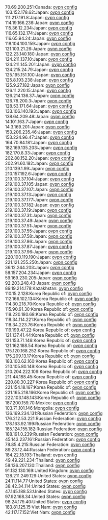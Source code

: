 70.69.200.251:Canada: [ovpn config](vpn/70_69_200_251.ovpn)  
103.152.178.62:Japan: [ovpn config](vpn/103_152_178_62.ovpn)  
111.217.191.8:Japan: [ovpn config](vpn/111_217_191_8.ovpn)  
114.19.166.236:Japan: [ovpn config](vpn/114_19_166_236.ovpn)  
115.36.12.234:Japan: [ovpn config](vpn/115_36_12_234.ovpn)  
116.65.132.174:Japan: [ovpn config](vpn/116_65_132_174.ovpn)  
116.65.94.24:Japan: [ovpn config](vpn/116_65_94_24.ovpn)  
118.104.100.159:Japan: [ovpn config](vpn/118_104_100_159.ovpn)  
121.103.21.26:Japan: [ovpn config](vpn/121_103_21_26.ovpn)  
122.23.140.180:Japan: [ovpn config](vpn/122_23_140_180.ovpn)  
124.211.137.10:Japan: [ovpn config](vpn/124_211_137_10.ovpn)  
124.211.145.201:Japan: [ovpn config](vpn/124_211_145_201.ovpn)  
124.215.24.79:Japan: [ovpn config](vpn/124_215_24_79.ovpn)  
125.195.151.100:Japan: [ovpn config](vpn/125_195_151_100.ovpn)  
125.8.193.238:Japan: [ovpn config](vpn/125_8_193_238.ovpn)  
125.9.27.182:Japan: [ovpn config](vpn/125_9_27_182.ovpn)  
126.11.220.15:Japan: [ovpn config](vpn/126_11_220_15.ovpn)  
126.214.136.37:Japan: [ovpn config](vpn/126_214_136_37.ovpn)  
126.78.200.3:Japan: [ovpn config](vpn/126_78_200_3.ovpn)  
128.53.171.64:Japan: [ovpn config](vpn/128_53_171_64.ovpn)  
133.106.140.193:Japan: [ovpn config](vpn/133_106_140_193.ovpn)  
138.64.209.48:Japan: [ovpn config](vpn/138_64_209_48.ovpn)  
14.101.163.7:Japan: [ovpn config](vpn/14_101_163_7.ovpn)  
14.3.169.201:Japan: [ovpn config](vpn/14_3_169_201.ovpn)  
153.206.235.46:Japan: [ovpn config](vpn/153_206_235_46.ovpn)  
153.224.96.47:Japan: [ovpn config](vpn/153_224_96_47.ovpn)  
164.70.84.181:Japan: [ovpn config](vpn/164_70_84_181.ovpn)  
182.169.135.203:Japan: [ovpn config](vpn/182_169_135_203.ovpn)  
182.170.8.33:Japan: [ovpn config](vpn/182_170_8_33.ovpn)  
202.80.152.20:Japan: [ovpn config](vpn/202_80_152_20.ovpn)  
202.91.60.182:Japan: [ovpn config](vpn/202_91_60_182.ovpn)  
210.139.1.99:Japan: [ovpn config](vpn/210_139_1_99.ovpn)  
210.157.192.6:Japan: [ovpn config](vpn/210_157_192_6.ovpn)  
219.100.37.104:Japan: [ovpn config](vpn/219_100_37_104.ovpn)  
219.100.37.105:Japan: [ovpn config](vpn/219_100_37_105.ovpn)  
219.100.37.107:Japan: [ovpn config](vpn/219_100_37_107.ovpn)  
219.100.37.13:Japan: [ovpn config](vpn/219_100_37_13.ovpn)  
219.100.37.177:Japan: [ovpn config](vpn/219_100_37_177.ovpn)  
219.100.37.182:Japan: [ovpn config](vpn/219_100_37_182.ovpn)  
219.100.37.19:Japan: [ovpn config](vpn/219_100_37_19.ovpn)  
219.100.37.31:Japan: [ovpn config](vpn/219_100_37_31.ovpn)  
219.100.37.49:Japan: [ovpn config](vpn/219_100_37_49.ovpn)  
219.100.37.51:Japan: [ovpn config](vpn/219_100_37_51.ovpn)  
219.100.37.55:Japan: [ovpn config](vpn/219_100_37_55.ovpn)  
219.100.37.58:Japan: [ovpn config](vpn/219_100_37_58.ovpn)  
219.100.37.86:Japan: [ovpn config](vpn/219_100_37_86.ovpn)  
219.100.37.87:Japan: [ovpn config](vpn/219_100_37_87.ovpn)  
219.100.37.96:Japan: [ovpn config](vpn/219_100_37_96.ovpn)  
220.100.119.190:Japan: [ovpn config](vpn/220_100_119_190.ovpn)  
221.121.255.250:Japan: [ovpn config](vpn/221_121_255_250.ovpn)  
36.12.244.203:Japan: [ovpn config](vpn/36_12_244_203.ovpn)  
58.157.204.234:Japan: [ovpn config](vpn/58_157_204_234.ovpn)  
59.169.230.205:Japan: [ovpn config](vpn/59_169_230_205.ovpn)  
92.203.248.43:Japan: [ovpn config](vpn/92_203_248_43.ovpn)  
89.19.214.178:Kazakhstan: [ovpn config](vpn/89_19_214_178.ovpn)  
110.15.2.128:Korea Republic of: [ovpn config](vpn/110_15_2_128.ovpn)  
112.166.102.134:Korea Republic of: [ovpn config](vpn/112_166_102_134.ovpn)  
114.30.218.70:Korea Republic of: [ovpn config](vpn/114_30_218_70.ovpn)  
115.90.91.30:Korea Republic of: [ovpn config](vpn/115_90_91_30.ovpn)  
118.220.180.68:Korea Republic of: [ovpn config](vpn/118_220_180_68.ovpn)  
118.34.114.221:Korea Republic of: [ovpn config](vpn/118_34_114_221.ovpn)  
118.34.223.76:Korea Republic of: [ovpn config](vpn/118_34_223_76.ovpn)  
119.199.47.22:Korea Republic of: [ovpn config](vpn/119_199_47_22.ovpn)  
121.137.41.44:Korea Republic of: [ovpn config](vpn/121_137_41_44.ovpn)  
121.153.71.146:Korea Republic of: [ovpn config](vpn/121_153_71_146.ovpn)  
121.162.188.54:Korea Republic of: [ovpn config](vpn/121_162_188_54.ovpn)  
175.120.168.252:Korea Republic of: [ovpn config](vpn/175_120_168_252.ovpn)  
175.209.13.17:Korea Republic of: [ovpn config](vpn/175_209_13_17.ovpn)  
183.100.62.160:Korea Republic of: [ovpn config](vpn/183_100_62_160.ovpn)  
210.105.80.149:Korea Republic of: [ovpn config](vpn/210_105_80_149.ovpn)  
210.204.222.109:Korea Republic of: [ovpn config](vpn/210_204_222_109.ovpn)  
211.44.188.45:Korea Republic of: [ovpn config](vpn/211_44_188_45.ovpn)  
220.80.30.227:Korea Republic of: [ovpn config](vpn/220_80_30_227.ovpn)  
221.154.18.167:Korea Republic of: [ovpn config](vpn/221_154_18_167.ovpn)  
221.165.218.166:Korea Republic of: [ovpn config](vpn/221_165_218_166.ovpn)  
222.103.148.143:Korea Republic of: [ovpn config](vpn/222_103_148_143.ovpn)  
187.200.159.70:Mexico: [ovpn config](vpn/187_200_159_70.ovpn)  
103.71.101.146:Mongolia: [ovpn config](vpn/103_71_101_146.ovpn)  
136.169.234.131:Russian Federation: [ovpn config](vpn/136_169_234_131.ovpn)  
176.212.53.221:Russian Federation: [ovpn config](vpn/176_212_53_221.ovpn)  
178.163.92.199:Russian Federation: [ovpn config](vpn/178_163_92_199.ovpn)  
185.124.155.182:Russian Federation: [ovpn config](vpn/185_124_155_182.ovpn)  
188.191.0.239:Russian Federation: [ovpn config](vpn/188_191_0_239.ovpn)  
45.143.237.161:Russian Federation: [ovpn config](vpn/45_143_237_161.ovpn)  
78.85.4.215:Russian Federation: [ovpn config](vpn/78_85_4_215.ovpn)  
89.23.12.44:Russian Federation: [ovpn config](vpn/89_23_12_44.ovpn)  
184.22.18.193:Thailand: [ovpn config](vpn/184_22_18_193.ovpn)  
49.49.221.234:Thailand: [ovpn config](vpn/49_49_221_234.ovpn)  
58.136.207.130:Thailand: [ovpn config](vpn/58_136_207_130.ovpn)  
91.132.130.169:United Kingdom: [ovpn config](vpn/91_132_130_169.ovpn)  
128.211.249.129:United States: [ovpn config](vpn/128_211_249_129.ovpn)  
24.11.114.77:United States: [ovpn config](vpn/24_11_114_77.ovpn)  
38.42.34.114:United States: [ovpn config](vpn/38_42_34_114.ovpn)  
47.145.188.53:United States: [ovpn config](vpn/47_145_188_53.ovpn)  
97.92.168.34:United States: [ovpn config](vpn/97_92_168_34.ovpn)  
98.24.179.40:United States: [ovpn config](vpn/98_24_179_40.ovpn)  
183.81.125.15:Viet Nam: [ovpn config](vpn/183_81_125_15.ovpn)  
42.117.17.152:Viet Nam: [ovpn config](vpn/42_117_17_152.ovpn)  
